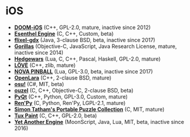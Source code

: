 [comment]: # (autogenerated content, do not edit)
# iOS

- **[DOOM-iOS](../doom-ios.md)** (C++, GPL-2.0, mature, inactive since 2012)
- **[Esenthel Engine](../esenthel_engine.md)** (C, C++, Custom, beta)
- **[flixel-gdx](../flixel-gdx.md)** (Java, 3-clause BSD, beta, inactive since 2017)
- **[Gorillas](../gorillas.md)** (Objective-C, JavaScript, Java Research License, mature, inactive since 2014)
- **[Hedgewars](../hedgewars.md)** (Lua, C, C++, Pascal, Haskell, GPL-2.0, mature)
- **[LÖVE](../love.md)** (C++, zlib, mature)
- **[NOVA PINBALL](../nova_pinball.md)** (Lua, GPL-3.0, beta, inactive since 2017)
- **[OpenLara](../openlara.md)** (C++, 2-clause BSD, mature)
- **[osu!](../osu.md)** (C#, MIT, beta)
- **[ouzel](../ouzel.md)** (C, C++, Objective-C, 2-clause BSD, beta)
- **[PyQt](../pyqt.md)** (C++, Python, GPL-3.0, Custom, mature)
- **[Ren'Py](../renpy.md)** (C, Python, Ren'Py, LGPL-2.1, mature)
- **[Simon Tatham's Portable Puzzle Collection](../simon_tathams_portable_puzzle_collection.md)** (C, MIT, mature)
- **[Tux Paint](../tux_paint.md)** (C, C++, GPL-2.0, beta)
- **[Yet Another Engine](../yet_another_engine.md)** (MoonScript, Java, Lua, MIT, beta, inactive since 2016)